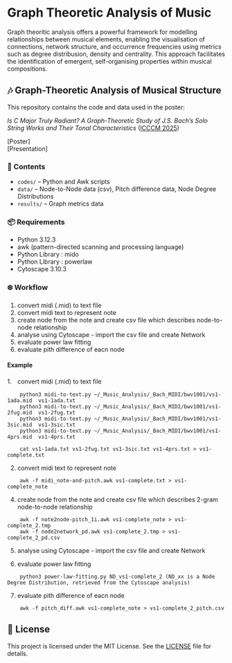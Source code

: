 # Graph Theoretic Analysis of Music

Graph theoritic analysis offers a powerful framework for modelling relationships between musical elements, enabling the visualisation of connections, network structure, and occurrence frequencies using metrics such as degree distribusion, density and centrality. This approach facilitates the identification of emergent, self-organising properties within musical compositions.


## 🎶 Graph-Theoretic Analysis of Musical Structure
This repository contains the code and data used in the poster:

*Is C Major Truly Radiant? A Graph-Theoretic Study of J.S. Bach’s Solo String Works and Their Tonal Characteristics* ([ICCCM 2025](https://www.titanmusic.com/icccm2025/programme.html))

[Poster]  \
[Presentation]


### 📂 Contents
- `codes/` – Python and Awk scripts
- `data/` – Node-to-Node data (csv), Pitch difference data, Node Degree Distributions
- `results/` – Graph metrics data
<!-- - `notebook.ipynb` – Jupyter notebook for reproducing key results  -->

### 📦 Requirements
- Python 3.12.3
- awk (pattern-directed scanning and processing language)
- Python Library : mido
- Python Library : powerlaw
- Cytoscape 3.10.3

### ❄️ Workflow 
1. convert midi (.mid) to text file
2. convert midi text to represent note
3. create node from the note and create csv file which describes node-to-node relationship
4. analyse using Cytoscape - import the csv file and create Network
5. evaluate power law fitting
6. evaluate pith difference of eacn node
  
#### Example 
1.　convert midi (.mid) to text file 
```
    python3 midi-to-text.py ~/_Music_Analysis/_Bach_MIDI/bwv1001/vs1-1ada.mid  vs1-1ada.txt
    python3 midi-to-text.py ~/_Music_Analysis/_Bach_MIDI/bwv1001/vs1-2fug.mid  vs1-2fug.txt
    python3 midi-to-text.py ~/_Music_Analysis/_Bach_MIDI/bwv1001/vs1-3sic.mid  vs1-3sic.txt
    python3 midi-to-text.py ~/_Music_Analysis/_Bach_MIDI/bwv1001/vs1-4prs.mid  vs1-4prs.txt

    cat vs1-1ada.txt vs1-2fug.txt vs1-3sic.txt vs1-4prs.txt > vs1-complete.txt
```   
2.  convert midi text to represent note
```
    awk -f midi_note-and-pitch.awk vs1-complete.txt > vs1-complete_note
``` 
    
4. create node from the note and create csv file which describes 2-gram node-to-node relationship
```
    awk -f note2node-pitch_1i.awk vs1-complete_note > vs1-complete_2.tmp
    awk -f node2network_pd.awk vs1-complete_2.tmp > vs1-complete_2_pd.csv
 ```  

5. analyse using Cytoscape - import the csv file and create Network

6. evaluate power law fitting
```
    python3 power-law-fitting.py ND_vs1-complete_2 (ND_xx is a Node Degree Distribution, retrieved from the Cytoscape analysis)
```
  
7. evaluate pith difference of eacn node
```
    awk -f pitch_diff.awk vs1-complete_note > vs1-complete_2_pitch.csv
```


## 📄 License
This project is licensed under the MIT License. See the [LICENSE](LICENSE) file for details.

<!--
## ▶️ How to Run

```bash
python main.py
-->
